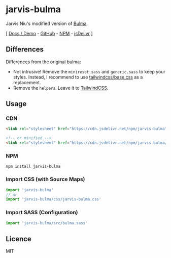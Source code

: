 # jarvis-bulma

Jarvis Niu's modified version of [Bulma](https://bulma.io/)

[
  [Docs / Demo](https://unpkg.com/jarvis-bulma/docs/index.html) -
  [GitHub](https://github.com/jarvisniu/jarvis-bulma) -
  [NPM](https://www.npmjs.com/package/jarvis-bulma) -
  [jsDelivr](https://www.jsdelivr.com/package/npm/jarvis-bulma)
]

## Differences

Differences from the original bulma:

- Not intrusive! Remove the `minireset.sass` and `generic.sass` to keep your styles. Instead, I recommend to use [tailwindcss/base.css](https://cdn.jsdelivr.net/npm/tailwindcss@2.0.2/dist/base.css) as a replacement.
- Remove the `helpers`. Leave it to [TailwindCSS](https://tailwindcss.com/).

## Usage

### CDN

```html
<link rel="stylesheet" href="https://cdn.jsdelivr.net/npm/jarvis-bulma" />

<!-- or minified -->
<link rel="stylesheet" href="https://cdn.jsdelivr.net/npm/jarvis-bulma/css/bulma.min.css" />
```

### NPM

```
npm install jarvis-bulma
```

### Import CSS (with Source Maps)
```js
import 'jarvis-bulma'
// or
import 'jarvis-bulma/css/jarvis-bulma.css'
```

### Import SASS (Configuration)
```js
import 'jarvis-bulma/src/bulma.sass'
```

## Licence

MIT
